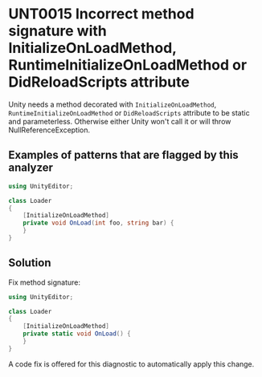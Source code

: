 # UNT0015 Incorrect method signature with InitializeOnLoadMethod, RuntimeInitializeOnLoadMethod or DidReloadScripts attribute

Unity needs a method decorated with `InitializeOnLoadMethod`, `RuntimeInitializeOnLoadMethod` or `DidReloadScripts` attribute to be static and parameterless. Otherwise either Unity won't call it or will throw NullReferenceException.

## Examples of patterns that are flagged by this analyzer

```csharp
using UnityEditor;

class Loader
{
    [InitializeOnLoadMethod]
    private void OnLoad(int foo, string bar) {
    }
}
```

## Solution

Fix method signature:

```csharp
using UnityEditor;

class Loader
{
    [InitializeOnLoadMethod]
    private static void OnLoad() {
    }
}
```

A code fix is offered for this diagnostic to automatically apply this change.